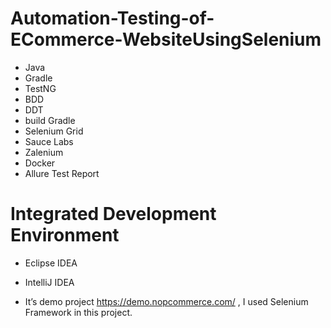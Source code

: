 # Automation-Testing-of-ECommerce-WebsiteUsingSelenium
- Java
- Gradle
- TestNG
- BDD
- DDT 
- build Gradle
- Selenium Grid
- Sauce Labs
- Zalenium 
- Docker
- Allure Test Report
# Integrated Development Environment 
- Eclipse IDEA
- IntelliJ IDEA

- It’s demo project https://demo.nopcommerce.com/ , I used Selenium Framework in this project.

